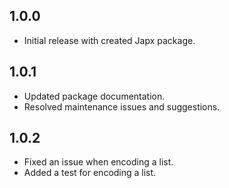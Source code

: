 ## 1.0.0

* Initial release with created Japx package.

## 1.0.1

* Updated package documentation.
* Resolved maintenance issues and suggestions.

## 1.0.2

* Fixed an issue when encoding a list.
* Added a test for encoding a list.